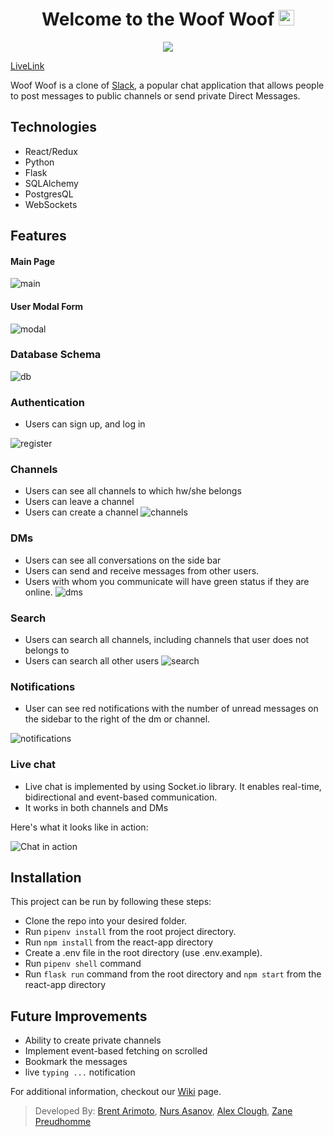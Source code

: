 
<div align="center">
   <h1>Welcome to the Woof Woof <img src="https://media.giphy.com/media/hvRJCLFzcasrR4ia7z/giphy.gif" width="25px"> </h1>
</div>

<div align="center">
  <img src="https://github.com/CodingInRhythm/slack_clone/blob/main/wiki/images/logo.png">
</div>

[LiveLink](https://woofwoof-app.herokuapp.com/)

Woof Woof is a clone of [Slack](https://www.slack.com), a popular chat application that allows people to post messages to public channels or send private Direct Messages.

## Technologies
- React/Redux
- Python
- Flask
- SQLAlchemy
- PostgresQL
- WebSockets

## Features
#### Main Page
![main](https://github.com/CodingInRhythm/slack_clone/blob/main/wiki/images/ui-main.png)

#### User Modal Form
![modal](https://github.com/CodingInRhythm/slack_clone/blob/main/wiki/images/ui-modal-profile.png)
<!-- screenshot of the splash page -->

### Database Schema
![db](https://github.com/CodingInRhythm/slack_clone/blob/main/wiki/images/Slack_Schema.JPG)

### Authentication
- Users can sign up, and log in

![register](https://github.com/CodingInRhythm/slack_clone/blob/main/wiki/images/ui-register.png)


### Channels
- Users can see all channels to which hw/she belongs
- Users can leave a channel
- Users can create a channel
![channels](https://github.com/CodingInRhythm/slack_clone/blob/main/wiki/images/ui-channels.png)

### DMs
- Users can see all conversations on the side bar
- Users can send and receive messages from other users.
- Users with whom you communicate will have green status if they are online.
![dms](https://github.com/CodingInRhythm/slack_clone/blob/main/wiki/images/ui-dms.png)

### Search
- Users can search all channels, including channels that user does not belongs to
- Users can search all other users
![search](https://github.com/CodingInRhythm/slack_clone/blob/main/wiki/images/ui-search.png)

### Notifications
- User can see red notifications with the number of unread messages on the sidebar to the right of the dm or channel.

![notifications](https://github.com/CodingInRhythm/slack_clone/blob/main/wiki/images/ui-notifications.png)

<!-- screenshot of notifications -->
### Live chat
- Live chat is implemented by using Socket.io library. It enables real-time, bidirectional and event-based communication.
- It works in both channels and DMs




Here's what it looks like in action: <!-- livechat gif -->

![Chat in action]()

## Installation
This project can be run by following these steps:

- Clone the repo into your desired folder.
- Run `pipenv install` from the root project directory.
- Run `npm install` from the react-app directory
- Create a .env file in the root directory (use .env.example).
- Run `pipenv shell` command
- Run `flask run` command from the root directory and `npm start` from the react-app directory

## Future Improvements

- Ability to create private channels
- Implement event-based fetching on scrolled
- Bookmark the messages
- live `typing ...` notification

For additional information, checkout our [Wiki](https://github.com/CodingInRhythm/slack_clone/wiki) page.

> Developed By: [Brent Arimoto](https://github.com/brentarimoto), [Nurs Asanov](https://github.com/nasanov), [Alex Clough](https://github.com/CodingInRhythm), [Zane Preudhomme](https://github.com/zpreudhomme)
